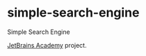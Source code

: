 # simple-search-engine
 Simple Search Engine

[JetBrains Academy](https://www.jetbrains.com/academy/) project.
